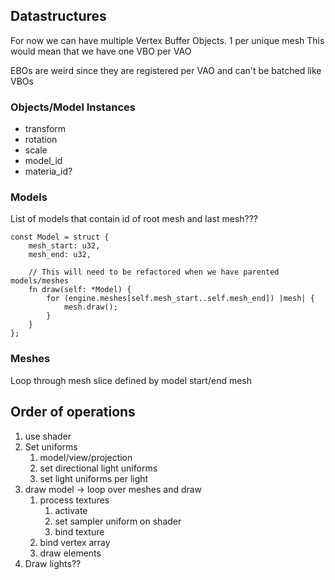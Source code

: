 ## Datastructures

For now we can have multiple Vertex Buffer Objects. 1 per unique mesh
This would mean that we have one VBO per VAO

EBOs are weird since they are registered per VAO and can't be batched like VBOs

### Objects/Model Instances

* transform
* rotation
* scale
* model_id
* materia_id?

### Models

List of models that contain id of root mesh and last mesh???

```zig
const Model = struct {
    mesh_start: u32,
    mesh_end: u32,

    // This will need to be refactored when we have parented models/meshes
    fn draw(self: *Model) {
        for (engine.meshes[self.mesh_start..self.mesh_end]) |mesh| {
            mesh.draw();
        }
    }
};
```

### Meshes

Loop through mesh slice defined by model start/end mesh

## Order of operations

1. use shader
2. Set uniforms
    1. model/view/projection
    2. set directional light uniforms
    3. set light uniforms per light
3. draw model -> loop over meshes and draw
    1. process textures
        1. activate
        2. set sampler uniform on shader
        3. bind texture
    2. bind vertex array
    3. draw elements
4. Draw lights??

